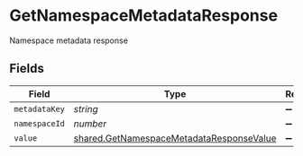 # GetNamespaceMetadataResponse

Namespace metadata response


## Fields

| Field                                                                                                       | Type                                                                                                        | Required                                                                                                    | Description                                                                                                 |
| ----------------------------------------------------------------------------------------------------------- | ----------------------------------------------------------------------------------------------------------- | ----------------------------------------------------------------------------------------------------------- | ----------------------------------------------------------------------------------------------------------- |
| `metadataKey`                                                                                               | *string*                                                                                                    | :heavy_minus_sign:                                                                                          | N/A                                                                                                         |
| `namespaceId`                                                                                               | *number*                                                                                                    | :heavy_minus_sign:                                                                                          | N/A                                                                                                         |
| `value`                                                                                                     | [shared.GetNamespaceMetadataResponseValue](../../../sdk/models/shared/getnamespacemetadataresponsevalue.md) | :heavy_minus_sign:                                                                                          | N/A                                                                                                         |